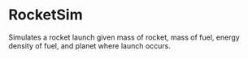# RocketSim
Simulates a rocket launch given mass of rocket, mass of fuel, energy density of fuel, and planet where launch occurs.
